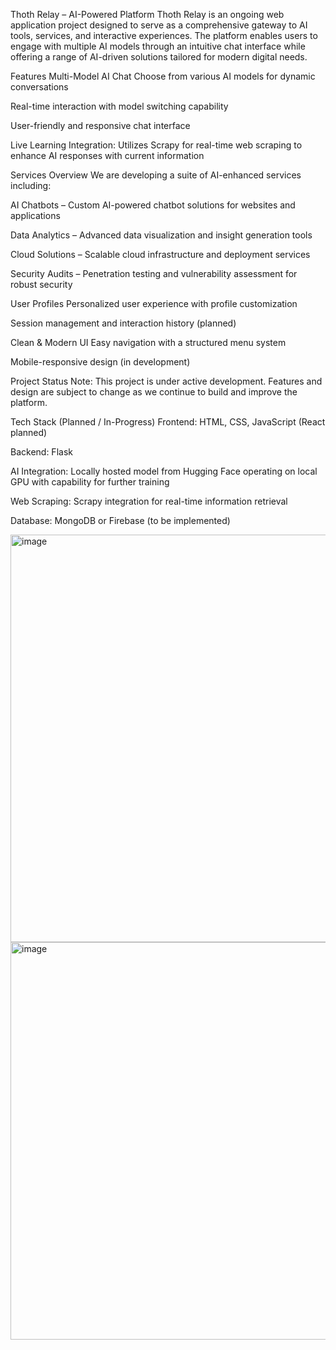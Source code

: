 
Thoth Relay – AI-Powered Platform
Thoth Relay is an ongoing web application project designed to serve as a comprehensive gateway to AI tools, services, and interactive experiences. The platform enables users to engage with multiple AI models through an intuitive chat interface while offering a range of AI-driven solutions tailored for modern digital needs.

Features
Multi-Model AI Chat
Choose from various AI models for dynamic conversations

Real-time interaction with model switching capability

User-friendly and responsive chat interface

Live Learning Integration: Utilizes Scrapy for real-time web scraping to enhance AI responses with current information

Services Overview
We are developing a suite of AI-enhanced services including:

AI Chatbots – Custom AI-powered chatbot solutions for websites and applications

Data Analytics – Advanced data visualization and insight generation tools

Cloud Solutions – Scalable cloud infrastructure and deployment services

Security Audits – Penetration testing and vulnerability assessment for robust security

User Profiles
Personalized user experience with profile customization

Session management and interaction history (planned)

Clean & Modern UI
Easy navigation with a structured menu system

Mobile-responsive design (in development)

Project Status
Note: This project is under active development.
Features and design are subject to change as we continue to build and improve the platform.

Tech Stack (Planned / In-Progress)
Frontend: HTML, CSS, JavaScript (React planned)

Backend: Flask

AI Integration: Locally hosted model from Hugging Face operating on local GPU with capability for further training

Web Scraping: Scrapy integration for real-time information retrieval

Database: MongoDB or Firebase (to be implemented)



<img width="1242" height="652" alt="image" src="https://github.com/user-attachments/assets/97379e58-4d94-407e-9c88-2bd0a2dfae8f" />

<img width="516" height="636" alt="image" src="https://github.com/user-attachments/assets/727f1b61-45ee-4390-a386-919a1c3013bd" />
